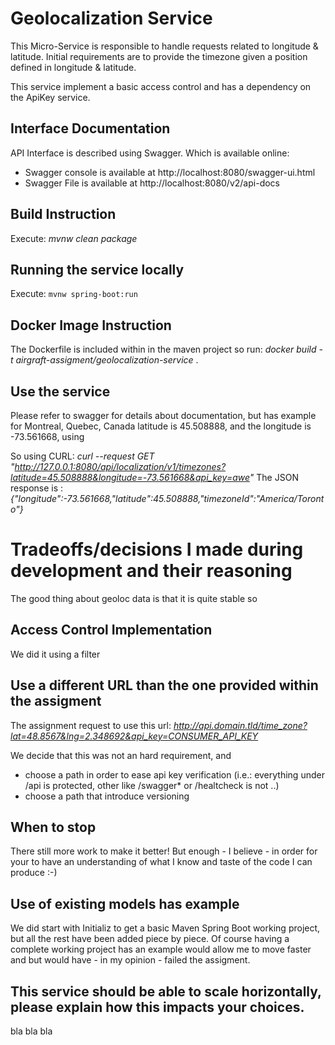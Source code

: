 # Geolocalization Service
This Micro-Service is responsible to handle requests related to longitude & latitude. 
Initial requirements are to provide the timezone given a position defined in longitude & latitude.

This service implement a basic access control and has a dependency on the ApiKey service.

## Interface Documentation
API Interface is described using Swagger. Which is available online: 
- Swagger console is available at http://localhost:8080/swagger-ui.html
- Swagger File is available at http://localhost:8080/v2/api-docs

## Build Instruction
Execute: _mvnw clean package_

## Running the service locally
Execute: `mvnw spring-boot:run`

## Docker Image Instruction
The Dockerfile is included within in the maven project so run:
_docker build -t airgraft-assigment/geolocalization-service_ .

## Use the service
Please refer to swagger for details about documentation, but has example for Montreal, Quebec, Canada 
latitude is 45.508888, and the longitude is -73.561668, using 

So using CURL: _curl --request GET "http://127.0.0.1:8080/api/localization/v1/timezones?latitude=45.508888&longitude=-73.561668&api_key=awe"_
The JSON response is :
_{"longitude":-73.561668,"latitude":45.508888,"timezoneId":"America/Toronto"}_

# Tradeoffs/decisions I made during development and their reasoning
The good thing about geoloc data is that it is quite stable so 


## Access Control Implementation
We did it using a filter

## Use a different URL than the one provided within the assigment
The assignment request to use this url:  _http://api.domain.tld/time_zone?lat=48.8567&lng=2.348692&api_key=CONSUMER_API_KEY_

We decide that this was not an hard requirement, and 
- choose a path in order to ease api key verification (i.e.: everything under /api is protected, other like /swagger* or /healtcheck is not ..) 
- choose a path that introduce versioning

## When to stop
There still more work to make it better! But enough - I believe - in order for your
to have an understanding of what I know and taste of the code I can produce :-) 

## Use of existing models has example
We did start with Initializ to get a basic Maven Spring Boot working project, but all the rest have 
been added piece by piece. Of course having a complete working project has an example would allow 
me to move faster and but would have - in my opinion - failed the assigment.




## This service should be able to scale horizontally, please explain how this impacts your choices.
bla bla bla
